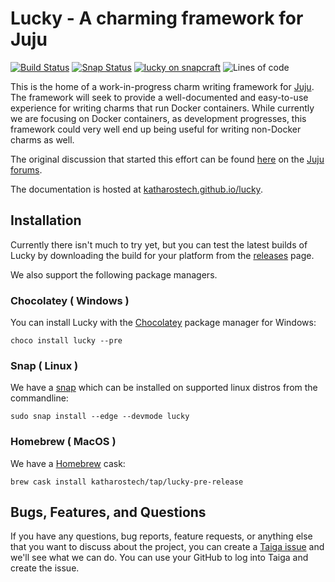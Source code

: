 # Lucky - A charming framework for Juju

[![Build Status][bb]][bl] [![Snap Status][ssi]][ssl] [![lucky on snapcraft][sb]][sl] ![Lines of code][lc]

[bb]: https://cloud.drone.io/api/badges/katharostech/lucky/status.svg
[bl]: https://cloud.drone.io/katharostech/lucky
[ssi]: https://build.snapcraft.io/badge/katharostech/lucky.svg
[ssl]: https://build.snapcraft.io/user/katharostech/lucky
[lc]: https://tokei.rs/b1/github/katharostech/lucky?category=code
[sb]: https://snapcraft.io//lucky/badge.svg
[sl]: https://snapcraft.io/lucky

This is the home of a work-in-progress charm writing framework for [Juju]. The framework will seek to provide a well-documented and easy-to-use experience for writing charms that run Docker containers. While currently we are focusing on Docker containers, as development progresses, this framework could very well end up being useful for writing non-Docker charms as well.

The original discussion that started this effort can be found [here][discussion] on the [Juju forums][forums].

The documentation is hosted at [katharostech.github.io/lucky].

[juju]: https://jaas.ai
[discussion]: https://discourse.jujucharms.com/t/is-the-reactive-framework-making-juju-slow-my-experiences-with-juju-so-far/2282/9?u=zicklag
[forums]: https://discourse.jujucharms.com/
[katharostech.github.io/lucky]: https://katharostech.github.io/lucky

## Installation

Currently there isn't much to try yet, but you can test the latest builds of Lucky by downloading the build for your platform from the [releases] page.

We also support the following package managers.

[releases]: https://github.com/katharostech/lucky/releases

### Chocolatey ( Windows )

You can install Lucky with the [Chocolatey] package manager for Windows:

    choco install lucky --pre

[chocolatey]: https://chocolatey.org/

### Snap ( Linux )

We have a [snap] which can be installed on supported linux distros from the commandline:

    sudo snap install --edge --devmode lucky

[snap]: https://snapcraft.io/lucky

### Homebrew ( MacOS )

We have a [Homebrew] cask:

    brew cask install katharostech/tap/lucky-pre-release

[homebrew]: https://brew.sh/

## Bugs, Features, and Questions

If you have any questions, bug reports, feature requests, or anything else that you want to discuss about the project, you can create a [Taiga issue][ti] and we'll see what we can do. You can use your GitHub to log into Taiga and create the issue.

[ti]: https://tree.taiga.io/project/zicklag-lucky/issues